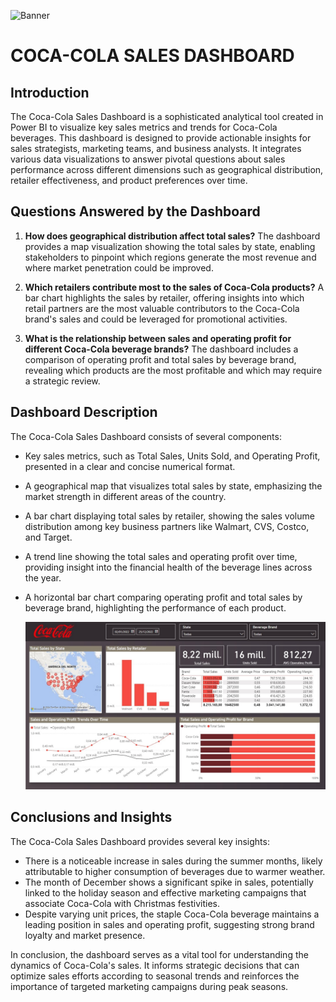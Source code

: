 ![Banner](Assets/DataAnalyst.png)

# COCA-COLA SALES DASHBOARD

## Introduction

The Coca-Cola Sales Dashboard is a sophisticated analytical tool created in Power BI to visualize key sales metrics and trends for Coca-Cola beverages. This dashboard is designed to provide actionable insights for sales strategists, marketing teams, and business analysts. It integrates various data visualizations to answer pivotal questions about sales performance across different dimensions such as geographical distribution, retailer effectiveness, and product preferences over time.

## Questions Answered by the Dashboard

1. **How does geographical distribution affect total sales?**
   The dashboard provides a map visualization showing the total sales by state, enabling stakeholders to pinpoint which regions generate the most revenue and where market penetration could be improved.

2. **Which retailers contribute most to the sales of Coca-Cola products?**
   A bar chart highlights the sales by retailer, offering insights into which retail partners are the most valuable contributors to the Coca-Cola brand's sales and could be leveraged for promotional activities.

3. **What is the relationship between sales and operating profit for different Coca-Cola beverage brands?**
   The dashboard includes a comparison of operating profit and total sales by beverage brand, revealing which products are the most profitable and which may require a strategic review.

## Dashboard Description

The Coca-Cola Sales Dashboard consists of several components:

- Key sales metrics, such as Total Sales, Units Sold, and Operating Profit, presented in a clear and concise numerical format.
- A geographical map that visualizes total sales by state, emphasizing the market strength in different areas of the country.
- A bar chart displaying total sales by retailer, showing the sales volume distribution among key business partners like Walmart, CVS, Costco, and Target.
- A trend line showing the total sales and operating profit over time, providing insight into the financial health of the beverage lines across the year.
- A horizontal bar chart comparing operating profit and total sales by beverage brand, highlighting the performance of each product.

  ![banner](https://github.com/karinakozlowski/Cocacola_Retail/blob/main/Assets/Dashboard%20Cocacola.jpg)

## Conclusions and Insights

The Coca-Cola Sales Dashboard provides several key insights:

- There is a noticeable increase in sales during the summer months, likely attributable to higher consumption of beverages due to warmer weather.
- The month of December shows a significant spike in sales, potentially linked to the holiday season and effective marketing campaigns that associate Coca-Cola with Christmas festivities.
- Despite varying unit prices, the staple Coca-Cola beverage maintains a leading position in sales and operating profit, suggesting strong brand loyalty and market presence.

In conclusion, the dashboard serves as a vital tool for understanding the dynamics of Coca-Cola's sales. It informs strategic decisions that can optimize sales efforts according to seasonal trends and reinforces the importance of targeted marketing campaigns during peak seasons.
